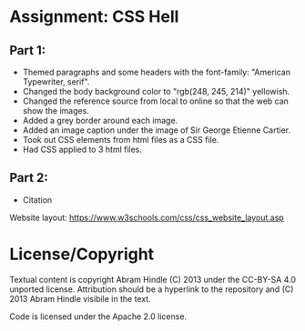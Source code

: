 Assignment: CSS Hell
====================

## Part 1:

* Themed paragraphs and some headers with the font-family: "American Typewriter, serif".
* Changed the body background color to "rgb(248, 245, 214)" yellowish.
* Changed the reference source from local to online so that the web can show the images.
* Added a grey border around each image.
* Added an image caption under the image of Sir George Etienne Cartier.
* Took out CSS elements from html files as a CSS file.
* Had CSS applied to 3 html files.

## Part 2:

* Citation

Website layout: https://www.w3schools.com/css/css_website_layout.asp

License/Copyright
=================

Textual content is copyright Abram Hindle (C) 2013 under the CC-BY-SA
4.0 unported license. Attribution should be a hyperlink to the
repository and (C) 2013 Abram Hindle visibile in the text.

Code is licensed under the Apache 2.0 license.



